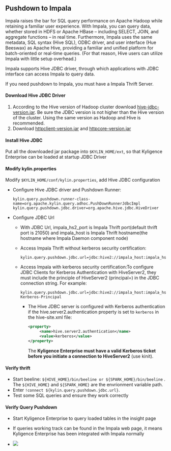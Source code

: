 ## Pushdown to Impala

Impala raises the bar for SQL query performance on Apache Hadoop while retaining a familiar user experience. With Impala, you can query data, whether stored in HDFS or Apache HBase – including SELECT, JOIN, and aggregate functions – in real time. Furthermore, Impala uses the same metadata, SQL syntax (Hive SQL), ODBC driver, and user interface (Hue Beeswax) as Apache Hive, providing a familiar and unified platform for batch-oriented or real-time queries. (For that reason, Hive users can utilize Impala with little setup overhead.)

Impala supports Hive JDBC driver, through which applications with JDBC interface can access Impala to query data.

If you need pushdown to Impala, you must have a Impala Thrift Server.

#### Download Hive JDBC Driver

1. According to the Hive version of Hadoop cluster download [hive-jdbc-version.jar](hive-jdbc.jarhttps://mvnrepository.com/artifact/org.apache.hive/hive-jdbc). Be sure the JDBC version is not higher than the Hive version of the cluster. Using the same version as Hadoop and Hive is recommended.
2. Download [httpclient-version.jar](https://mvnrepository.com/artifact/org.apache.httpcomponents/httpclient) and [httpcore-version.jar](https://mvnrepository.com/artifact/org.apache.httpcomponents/httpcore)

#### Install Hive JDBC

Put all the downloaded jar package into `$KYLIN_HOME/ext`, so that Kyligence Enterprise can be loaded at startup JDBC Driver

#### Modify kylin.properties

Modify `$KYLIN_HOME/conf/kylin.properties`, add Hive JDBC configuration

- Configure Hive JDBC driver and Pushdown Runner:

  ```properties
  kylin.query.pushdown.runner-class-name=org.apache.kylin.query.adhoc.PushDownRunnerJdbcImpl
  kylin.query.pushdown.jdbc.driver=org.apache.hive.jdbc.HiveDriver
  ```


- Configure JDBC Url
  - With JDBC Url, impala_hs2_port is Impala Thrift port(default thrift port is 21050) and impala_host is Impala Thrift hostname(the hostname where Impala Daemon component node)

  - Access Impala Thrift without kerberos security certification:

    ```properties
    kylin.query.pushdown.jdbc.url=jdbc:hive2://impala_host:impala_hs2_port/default;auth=noSasl
    ```

  - Access Impala with kerberos security certification:To configure JDBC Clients for Kerberos Authentication with HiveServer2, they must include the principle of HiveServer2 (principal=<HiveServer2-Kerberos-Principal>) in the JDBC connection string. For example:

    ```properties
    kylin.query.pushdown.jdbc.url=jdbc:hive2://impala_host:impala_hs2_port/default;principal=Impala-Kerberos-Principal
    ```

    - The Hive JDBC server is configured with Kerberos authentication if the hive.server2.authentication property is set to `kerberos` in the hive-site.xml file:

      ```xml
      <property>
           <name>hive.server2.authentication</name>
           <value>kerberos</value>
      </property>
      ```

      The **Kyligence Enterprise must have a valid Kerberos ticket before you initiate a connection to HiveServer2** (use kinit).

#### Verify thrift

 - Start beeline:  ``${HIVE_HOME}/bin/beeline or ${SPARK_HOME}/bin/beeline`` . The `${HIVE_HOME}` and `${SPARK_HOME}` are the envrionment variable path.
 - Enter ``!connect ${kylin.query.pushdown.jdbc.url}``. 
- Test some SQL queries and ensure they work correctly

#### Verify Query Pushdown

- Start Kyligence Enterprise to query loaded tables in the insight page


- If queries working track can be found in the Impala web page, it means Kyligence Enterprise has been integrated with Impala normally
- ![](images/query_pushdown_impala.png)




